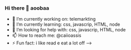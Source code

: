 ### Hi there 👋 aoobaa

- 🔭 I’m currently working on: telemarkting
- 🌱 I’m currently learning: css, javascrip, HTML, node 
- 🤔 I’m looking for help with: css, javascrip, HTML, node
- 📫 How to reach me: @caiioassis
- ⚡ Fun fact: i like read e eat a lot off
-->

